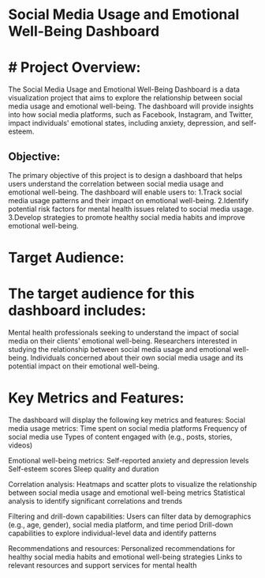 # Social Media Usage and Emotional Well-Being Dashboard
# # Project Overview:
The Social Media Usage and Emotional Well-Being Dashboard is a data visualization project that aims to explore the relationship between social media usage and emotional well-being. The dashboard will provide insights into how social media platforms, such as Facebook, Instagram, and Twitter, impact individuals' emotional states, including anxiety, depression, and self-esteem.

## Objective:
The primary objective of this project is to design a dashboard that helps users understand the correlation between social media usage and emotional well-being. The dashboard will enable users to:
1.Track social media usage patterns and their impact on emotional well-being.
2.Identify potential risk factors for mental health issues related to social media usage.
3.Develop strategies to promote healthy social media habits and improve emotional well-being.

# Target Audience:
# The target audience for this dashboard includes:
Mental health professionals seeking to understand the impact of social media on their clients' emotional well-being.
Researchers interested in studying the relationship between social media usage and emotional well-being.
Individuals concerned about their own social media usage and its potential impact on their emotional well-being.

# Key Metrics and Features:
The dashboard will display the following key metrics and features:
Social media usage metrics:
Time spent on social media platforms
Frequency of social media use
Types of content engaged with (e.g., posts, stories, videos)

Emotional well-being metrics:
Self-reported anxiety and depression levels
Self-esteem scores
Sleep quality and duration

Correlation analysis:
Heatmaps and scatter plots to visualize the relationship between social media usage and emotional well-being metrics
Statistical analysis to identify significant correlations and trends

Filtering and drill-down capabilities:
Users can filter data by demographics (e.g., age, gender), social media platform, and time period
Drill-down capabilities to explore individual-level data and identify patterns

Recommendations and resources:
Personalized recommendations for healthy social media habits and emotional well-being strategies
Links to relevant resources and support services for mental health
